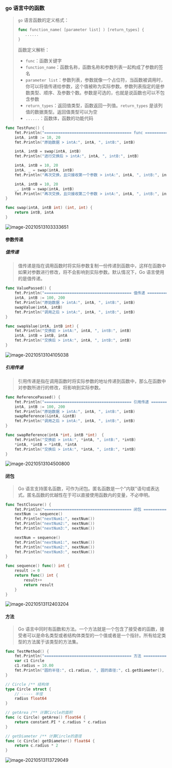 ### go 语言中的函数

>   `go` 语言函数的定义格式：
>
>   ```go
>   func function_name( [parameter list] ) [return_types] {
>      ......
>   }
>   ```
>
>   函数定义解析：
>
>   -   `func`：函数关键字
>   -   `function_name`：函数名称，函数名称和参数列表一起构成了参数的签名
>   -   `parameter list`：参数列表，参数就像一个占位符，当函数被调用时，你可以将值传递给参数，这个值被称为实际参数。参数列表指定的是参数类型、顺序、及参数个数。参数是可选的，也就是说函数也可以不包含参数
>   -   `return_types`：返回值类型，函数返回一列值。`return_types` 是该列值的数据类型。返回值类型可以为空
>   -   `......`：函数体，函数的功能代码

```go
func TestFunc() {
	fmt.Println("====================================== func ======================================")
	intA, intB := 10, 20
	fmt.Println("原始数据 > intA:", intA, ", intB:", intB)

	intA, intB = swap(intA, intB)
	fmt.Println("进行交换后 > intA:", intA, ", intB:", intB)

	intA, intB = 10, 20
	intA, _ = swap(intA, intB)
	fmt.Println("再次交换，且只接收第一个参数 > intA:", intA, ", intB:", intB)

	intA, intB = 10, 20
	_, intB = swap(intA, intB)
	fmt.Println("再次交换，且只接收第二个参数 > intA:", intA, ", intB:", intB)
}

func swap(intA, intB int) (int, int) {
	return intB, intA
}
```

![image-20210513103333651](https://typroa12138.oss-cn-hangzhou.aliyuncs.com/image/2021/05/2021051310333333.png)



#### 参数传递

##### 值传递

>   值传递是指在调用函数时将实际参数复制一份传递到函数中，这样在函数中如果对参数进行修改，将不会影响到实际参数。默认情况下，Go 语言使用的是值传递。

```go
func ValuePassed() {
	fmt.Println("====================================== 值传递 ======================================")
	intA, intB := 100, 200
	fmt.Println("原始数据 > intA:", intA, ", intB:", intB)
	swapValue(intA, intB)
	fmt.Println("调用之后 > intA:", intA, ", intB:", intB)
}

func swapValue(intA, intB int) {
	fmt.Println("交换前 > intA:", intA, ", intB:", intB)
	intA, intB = intB, intA
	fmt.Println("交换后 > intA:", intA, ", intB:", intB)
}
```

![image-20210513104105038](https://typroa12138.oss-cn-hangzhou.aliyuncs.com/image/2021/05/202105131041055.png)

##### 引用传递

>   引用传递是指在调用函数时将实际参数的地址传递到函数中，那么在函数中对参数所进行的修改，将影响到实际参数。

```go
func ReferencePassed() {
	fmt.Println("====================================== 引用传递 ======================================")
	intA, intB := 100, 200
	fmt.Println("原始数据 > intA:", intA, ", intB:", intB)
	swapReference(&intA, &intB)
	fmt.Println("调用之后 > intA:", intA, ", intB:", intB)
}

func swapReference(intA *int, intB *int)  {
	fmt.Println("交换前 > intA:", *intA, ", intB:", *intB)
	*intA, *intB = *intB, *intA
	fmt.Println("交换后 > intA:", *intA, ", intB:", *intB)
}
```

![image-20210513104500800](https://typroa12138.oss-cn-hangzhou.aliyuncs.com/image/2021/05/202105131045000.png)



#### 闭包

>   Go 语言支持匿名函数，可作为闭包。匿名函数是一个"内联"语句或表达式。匿名函数的优越性在于可以直接使用函数内的变量，不必申明。

```go
func TestClosure() {
	fmt.Println("====================================== 闭包 ======================================")
	nextNum := sequence()
	fmt.Println("nextNum1:", nextNum())
	fmt.Println("nextNum2:", nextNum())
	fmt.Println("nextNum3:", nextNum())

	nextNum = sequence()
	fmt.Println("nextNum1:", nextNum())
	fmt.Println("nextNum2:", nextNum())
	fmt.Println("nextNum3:", nextNum())
}

func sequence() func() int {
	result := 0
	return func() int {
		result++
		return result
	}
}
```

![image-20210513112403204](https://typroa12138.oss-cn-hangzhou.aliyuncs.com/image/2021/05/202105131124033.png)



#### 方法

>   Go 语言中同时有函数和方法。一个方法就是一个包含了接受者的函数，接受者可以是命名类型或者结构体类型的一个值或者是一个指针。所有给定类型的方法属于该类型的方法集。

```go
func TestMethod() {
	fmt.Println("====================================== 方法 ======================================")
	var c1 Circle
	c1.radius = 10.00
	fmt.Println("圆的半径:", c1.radius, ", 圆的直径:", c1.getDiameter(), ", 圆的面积:", c1.getArea())
}

// Circle /** 结构体
type Circle struct {
	// ----- 半径
	radius float64
}

// getArea /** 计算Circle的面积
func (c Circle) getArea() float64 {
	return constant.PI * c.radius * c.radius
}

// getDiameter /** 计算Circle的直径
func (c Circle) getDiameter() float64 {
	return c.radius * 2
}
```

![image-20210513113729049](https://typroa12138.oss-cn-hangzhou.aliyuncs.com/image/2021/05/2021051311372929.png)